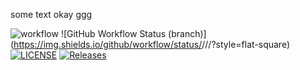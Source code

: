 some text
okay
ggg

![workflow](https://github.com/TwopercentFlat/sem/actions/workflows/main.yml/badge.svg)
![GitHub Workflow Status (branch)](https://img.shields.io/github/workflow/status/<username>/<repository>/<action name taken from main.yml>/<branch>?style=flat-square)
[![LICENSE](https://img.shields.io/github/license/TwopercentFlat/sem.svg?style=flat-square)](https://github.com/TwopercentFlat/sem/blob/master/LICENSE)
[![Releases](https://img.shields.io/github/release/TwopercentFlat/sem/all.svg?style=flat-square)](https://github.com/TwopercentFlat/sem/releases)
